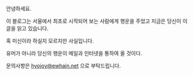안녕하세요.

이 블로그는 서울에서 최초로 시작되어 보는 사람에게 행운을 주었고 지금은 당신이 이 글을 읽고 있습니다.

혹 미신이라 하실지 모르지만 사실입니다. 

유머가 아니라 당신의 행운이 메일과 인터넷을 통하여 올 것이다.



문의사항은 hyojoy@ewhain.net 으로 부탁드립니다.
